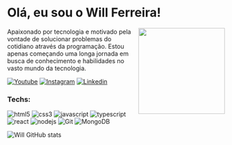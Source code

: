 # Olá, eu sou o Will Ferreira!

<img src="https://i.ibb.co/sFQPDKj/20201231-220127.jpg" width="200px" align="right" >
  <p align="left">
Apaixonado por tecnologia e motivado pela vontade de solucionar problemas do cotidiano através da programação. Estou apenas começando uma longa jornada em busca de conhecimento e habilidades no vasto mundo da tecnologia.
  </p>

[![Youtube](https://img.shields.io/badge/YouTube-FF0000?style=for-the-badge&logo=youtube&logoColor=white)](https://www.youtube.com/@williamsferreira-dev)
[![Instagram](https://img.shields.io/badge/Instagram-E4405F?style=for-the-badge&logo=instagram&logoColor=white)](https://www.instagram.com/will_rferreira/)
[![Linkedin](https://img.shields.io/badge/LinkedIn-0077B5?style=for-the-badge&logo=linkedin&logoColor=white)](https://www.linkedin.com/in/williams-ferreira-dev/)

### Techs:

![html5](https://img.shields.io/badge/HTML5-E34F26?style=for-the-badge&logo=html5&logoColor=white)
![css3](https://img.shields.io/badge/CSS3-1572B6?style=for-the-badge&logo=css3&logoColor=white)
![javascript](https://img.shields.io/badge/JavaScript-323330?style=for-the-badge&logo=javascript&logoColor=F7DF1E)
![typescript](https://img.shields.io/badge/TypeScript-007ACC?style=for-the-badge&logo=typescript&logoColor=white)
![react](https://img.shields.io/badge/React-20232A?style=for-the-badge&logo=react&logoColor=61DAFB)
![nodejs](https://img.shields.io/badge/Node%20js-339933?style=for-the-badge&logo=nodedotjs&logoColor=white)
![Git](https://img.shields.io/badge/GIT-E44C30?style=for-the-badge&logo=git&logoColor=white)
![MongoDB](https://img.shields.io/badge/MongoDB-4EA94B?style=for-the-badge&logo=mongodb&logoColor=white)



![Will GitHub stats](https://github-readme-stats.vercel.app/api?username=E-Troll&show_icons=true&theme=radical)
